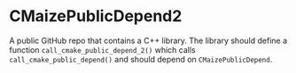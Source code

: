 # CMaizePublicDepend2

A public GitHub repo that contains a C++ library. The library should define a
function `call_cmake_public_depend_2()` which calls
`call_cmake_public_depend()` and should depend on `CMaizePublicDepend`.
